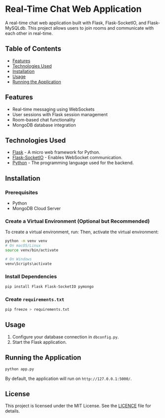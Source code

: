 # Real-Time Chat Web Application

A real-time chat web application built with Flask, Flask-SocketIO, and Flask-MySQLdb. This project allows users to join rooms and communicate with each other in real-time.

## Table of Contents

- [Features](#features)
- [Technologies Used](#technologies-used)
- [Installation](#installation)
- [Usage](#usage)
- [Running the Application](#running-the-application)

## Features

- Real-time messaging using WebSockets
- User sessions with Flask session management
- Room-based chat functionality
- MongoDB database integration

## Technologies Used

- [Flask](https://flask.palletsprojects.com/) - A micro web framework for Python.
- [Flask-SocketIO](https://flask-socketio.readthedocs.io/) - Enables WebSocket communication.
- [Python](https://www.python.org/) - The programming language used for the backend.

## Installation

### Prerequisites

- Python
- MongoDB Cloud Server

### Create a Virtual Environment (Optional but Recommended)
To create a virtual environment, run:
Then, activate the virtual environment:

```bash
python -m venv venv
# On macOS/Linux
source venv/bin/activate

# On Windows
venv\Scripts\activate
```

### Install Dependencies

```bash
pip install Flask Flask-SocketIO pymongo
```

### Create `requirements.txt`

```bash
pip freeze > requirements.txt
```

## Usage

1. Configure your database connection in `dbconfig.py`.
2. Start the Flask application.

## Running the Application

```bash
python app.py
```

By default, the application will run on `http://127.0.0.1:5000/`.

## License
This project is licensed under the MIT License. See the [LICENCE](LICENCE) file for details.
